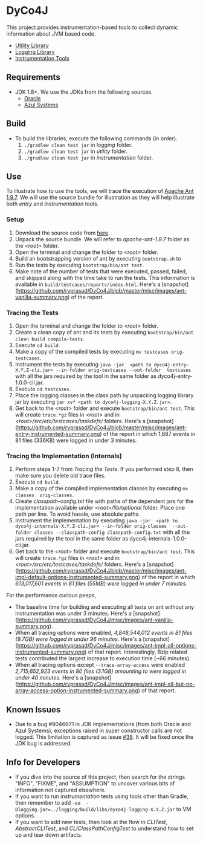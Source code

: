 # DyCo4J

This project provides instrumentation-based tools to collect dynamic information
about JVM based code.
 - [Utility Library](https://github.com/rvprasad/DyCo4J/tree/master/utility)
 - [Logging Library](https://github.com/rvprasad/DyCo4J/tree/master/logging)
 - [Instrumentation Tools](https://github.com/rvprasad/DyCo4J/tree/master/instrumentation)
 

## Requirements
- JDK 1.8+. We use the JDKs from the following sources.
  - [Oracle](http://www.oracle.com/technetwork/java/javase/%20downloads/index.html)
  - [Azul Systems](https://www.azul.com/products/zulu/)


## Build 
- To build the libraries, execute the following commands (in order).
    1. `./gradlew clean test jar` in _logging_ folder.
    2. `./gradlew clean test jar` in _utility_ folder.
    3. `./gradlew clean test jar` in _instrumentation_ folder.
    

## Use

To illustrate how to use the tools, we will trace the execution of 
[Apache Ant 1.9.7](http://ant.apache.org/).  We will use the source bundle for 
illustration as they will help illustrate both _entry_ and _instrumentation_ 
tools.

### Setup
1. Download the source code from [here](http://ant.apache.org/srcdownload.cgi).
2. Unpack the source bundle.  We will refer to _apache-ant-1.9.7_ folder as the 
   _\<root>_ folder.
3. Open the terminal and change the folder to _\<root>_ folder.
4. Build an bootstrapping version of ant by executing `bootstrap.sh` to 
5. Run the tests by executing `bootstrap/bin/ant test`.
6. Make note of the number of tests that were executed, passed, failed, and 
   skipped along with the time take to run the tests.  This information is
   available in `build/testcases/reports/index.html`.  Here's a [snapshot]
   (https://github.com/rvprasad/DyCo4J/blob/master/misc/images/ant-vanilla-summary.png)
   of the report.

### Tracing the Tests
1. Open the terminal and change the folder to _\<root>_ folder.
2. Create a clean copy of ant and its tests by executing 
   `bootstrap/bin/ant clean build compile-tests`.
3. Execute `cd build`.
4. Make a copy of the compiled tests by executing `mv testcases orig-testcases`.
5. Instrument the tests by executing `java -jar 
   <path to dyco4j-entry-X.Y.Z-cli.jar> --in-folder orig-testcases --out-folder 
   testcases` with all the jars required by the tool in the same folder as 
   dyco4j-entry-1.0.0-cli.jar.
6. Execute `cd testcases`.
7. Place the logging classes in the class path by unpacking logging library jar
   by executing `jar xvf <path to dyco4j-logging-X.Y.Z.jar>`.
8. Get back to the _\<root>_ folder and execute `bootstrap/bin/ant test`.  This
   will create `trace.*gz` files in _\<root>_ and in 
   _\<root>/src/etc/testcases/taskdefs/_ folders.  Here's a [snapshot]
   (https://github.com/rvprasad/DyCo4J/blob/master/misc/images/ant-entry-instrumented-summary.png)
   of the report in which 1,887 events in 81 files (336KB) were logged in under 
   3 minutes.
   
### Tracing the Implementation (Internals)
1. Perform steps 1-7 from _Tracing the Tests_.  If you performed step 8, then 
   make sure you delete old trace files.
2. Execute `cd build`.
3. Make a copy of the compiled implementation classes by executing `mv classes 
   orig-classes`.
4. Create _classpath-config.txt_ file with paths of the dependent jars for the 
   implementation available under _\<root>/lib/optional_ folder.  Place one 
   path per line.  To avoid hassle, use absolute paths.
5. Instrument the implementation by executing `java -jar 
   <path to dyco4j-internals-X.Y.Z-cli.jar> --in-folder orig-classes 
   --out-folder classes --classpath-config classpath-config.txt` 
   with all the jars required by the tool in the same folder as 
   dyco4j-internals-1.0.0-cli.jar.
6. Get back to the _\<root>_ folder and execute `bootstrap/bin/ant test`.  This
   will create `trace.*gz` files in _\<root>_ and in 
   _\<root>/src/etc/testcases/taskdefs/_ folders.  Here's a [snapshot]
   (https://github.com/rvprasad/DyCo4J/blob/master/misc/images/ant-impl-default-options-instrumented-summary.png)
   of the report in which _613,017,601 events in 81 files (55MB)
   were logged in under 7 minutes._

For the performance curious peeps, 
 - The baseline time for building and executing all tests on ant without any 
   instrumentation was under 3 minutes. Here's a [snapshot] 
   (https://github.com/rvprasad/DyCo4J/misc/images/ant-vanilla-summary.png).
 - When all tracing options were enabled, _4,848,544,012 events in 81 files 
   (9.7GB) were logged in under 96 minutes._ Here's a [snapshot]
   (https://github.com/rvprasad/DyCo4J/misc/images/ant-impl-all-options-instrumented-summary.png) 
   of that report.  Interestingly, Bzip related tests contributed the largest 
   increase to execution time (~66 minutes).
 - When all tracing options except `--trace-array-access` were enabled 
   _2,715,652,923 events in 80 files (3.1GB) amounting to  were logged in 
   under 40 minutes._ Here's a [snapshot]
   (https://github.com/rvprasad/DyCo4J/misc/images/ant-impl-all-but-no-array-access-option-instrumented-summary.png) 
   of that report. 


## Known Issues
 - Due to a bug #9046671 in JDK implementations (from both Oracle and Azul 
   Systems), exceptions raised in super constructor calls are not logged.  This
   limitation is captured as issue 
   [#38](https://github.com/rvprasad/DyCo4J/issues/38). It will be fixed once 
   the JDK bug is addressed.


## Info for Developers
 - If you dive into the source of this project, then search for the strings 
   "INFO", "FIXME", and "ASSUMPTION" to uncover various bits of information not 
   captured elsewhere.
 - If you want to run _instrumentation_ tests using tools other than Gradle,
   then remember to add `-ea 
   -Dlogging.jar=../logging/build/libs/dyco4j-logging-X.Y.Z.jar` to VM 
   options.
 - If you want to add new tests, then look at the flow in _CLITest_,
   _AbstractCLITest_, and _CLIClassPathConfigTest_ to understand how to set up
   and tear down artifacts.  
